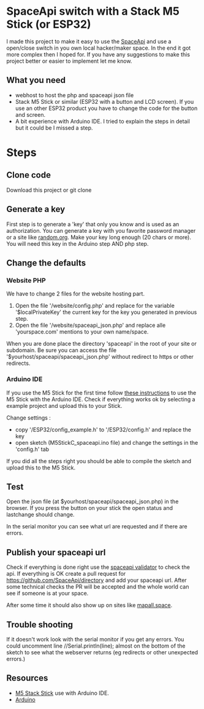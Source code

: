 # SpaceApi switch with a Stack M5 Stick (or ESP32)
I made this project to make it easy to use the [SpaceApi](https://spaceapi.io/) and use a open/close switch in you own local hacker/maker space. In the end it got more complex then I hoped for. If you have any suggestions to make this project better or easier to implement let me know.

## What you need
- webhost to host the php and spaceapi json file
- Stack M5 Stick or similar (ESP32 with a button and LCD screen). If you use an other ESP32 product you have to change the code for the button and screen.
- A bit experience with Arduino IDE. I tried to explain the steps in detail but it could be I missed a step.

# Steps 

## Clone code
Download this project or git clone

## Generate a key
First step is to generate a 'key' that only you know and is used as an authorization. You can generate a key with you favorite password manager or a site like [random.org](https://www.random.org/strings/?num=1&len=20&digits=on&upperalpha=on&loweralpha=on&unique=on&format=html&rnd=new). Make your key long enough (20 chars or more). You will need this key in the Arduino step AND php step.

## Change the defaults

### Website PHP
We have to change 2 files for the website hosting part. 
1) Open the file '/website/config.php' and replace for the variable '$localPrivateKey' the current key for the key you generated in previous step.
2) Open the file '/website/spaceapi_json.php' and replace alle 'yourspace.com' mentions to your own name/space.

When you are done place the directory 'spaceapi' in the root of your site or subdomain. Be sure you can access the file '$yourhost/spaceapi/spaceapi_json.php' without redirect to https or other redirects.


### Arduino IDE
If you use the M5 Stick for the first time follow [these instructions](https://docs.m5stack.com/en/quick_start/m5core/arduino) to use the M5 Stick with the Arduino IDE. Check if everything works ok by selecting a example project and upload this to your Stick.

Change settings : 
- copy '/ESP32/config_example.h' to '/ESP32/config.h' and replace the key
- open sketch (M5StickC_spaceapi.ino file) and change the settings in the 'config.h' tab

If you did all the steps right you should be able to compile the sketch and upload this to the M5 Stick.

## Test
Open the json file (at $yourhost/spaceapi/spaceapi_json.php) in the browser. If you press the button on your stick the open status and lastchange should change.

In the serial monitor you can see what url are requested and if there are errors.

## Publish your spaceapi url
Check if everything is done right use the [spaceapi validator](https://spaceapi.io/validator/) to check the api. If everything is OK create a pull request for https://github.com/SpaceApi/directory and add your spaceapi url. After some technical checks the PR will be accepted and the whole world can see if someone is at your space.

After some time it should also show up on sites like [mapall.space](https://mapall.space).

## Trouble shooting
If it doesn't work look with the serial monitor if you get any errors. You could uncomment line //Serial.println(line); almost on the bottom of the sketch to see what the webserver returns (eg redirects or other unexpected errors.)

## Resources
- [M5 Stack Stick](https://docs.m5stack.com/en/quick_start/m5core/arduino) use with Arduino IDE.
- [Arduino](https://www.arduino.cc/)